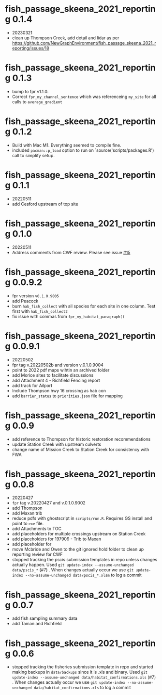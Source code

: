 # fish_passage_skeena_2021_reporting 0.1.4

  * 20230321
  * clean up Thompson Creek, add detail and lidar as per https://github.com/NewGraphEnvironment/fish_passage_skeena_2021_reporting/issues/18

# fish_passage_skeena_2021_reporting 0.1.3

  * bump to fpr v1.1.0.  
  * Correct `fpr_my_channel_sentence` which was referenceing `my_site` for all calls to `average_gradient`

# fish_passage_skeena_2021_reporting 0.1.2

  * Build with Mac M1.  Everything seemed to compile fine.
  * included `pacman::p_load` option to run on `source('scripts/packages.R') call to simplify setup.



# fish_passage_skeena_2021_reporting 0.1.1
 * 20220511
 * add Cesford upstream of top site



# fish_passage_skeena_2021_reporting 0.1.0

 * 20220511
 * Address comments from CWF review.  Please see issue [#15](https://github.com/NewGraphEnvironment/fish_passage_skeena_2021_reporting/issues/)


# fish_passage_skeena_2021_reporting 0.0.9.2

* fpr version `v0.1.0.9005` 
* add Peacock
* burn `hab_fish_collect` with all species for each site in one column.  Test first with `hab_fish_collect2`
* fix issue with commas from `fpr_my_habitat_paragraph()` 




# fish_passage_skeena_2021_reporting 0.0.9.1


* 20220502
* fpr tag v.20220502b  and version v.0.1.0.9004
* point to 2022 pdf maps wihtin an archived folder
* add Morice sites to facilitate discussions
* add Attachment 4 - Richfield Fencing report
* add track for Ailport
* Include Thompson hwy 16 crossing as hab con 
* add `barrier_status` to `priorities.json` file for mapping


# fish_passage_skeena_2021_reporting 0.0.9 

* add reference to Thompson for historic restoration recommendations
* update Station Creek with upstream culverts
* change name of Mission Creek to Station Creek for consistency with FWA



# fish_passage_skeena_2021_reporting 0.0.8 

* 20220427
* `fpr` tag v.20220427 and v.0.1.0.9002
* add Thompson
* add Maxan trib
* reduce pdfs with ghostscript in `scripts/run.R`.  Requires GS install and point to `exe` file. 
* add Attachments to TOC
* add placeholders for multiple crossings upstream on Station Creek
* add placeholders for 197909 - Trib to Maxan
* add placeholder for 
* move Mcbride and Owen to the git ignored hold folder to clean up reporting review for CWF
* stopped tracking the pscis submission templates in repo unless changes actually happen. Used `git update-index --assume-unchanged data/pscis_*` (#7) .  When changes actually occur we use `git update-index --no-assume-unchanged data/pscis_*.xlsm` to log a commit


# fish_passage_skeena_2021_reporting 0.0.7

* add fish sampling summary data
* add Taman and Richfield

# fish_passage_skeena_2021_reporting 0.0.6

* stopped tracking the fisheries submission template in repo and started making backups in `data/backups` since it is .xls and binary.  Used 
`git update-index --assume-unchanged data/habitat_confirmations.xls` 
(#7) .  When changes actually occur we use 
`git update-index --no-assume-unchanged data/habitat_confirmations.xls` 
to log a commit


